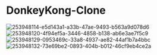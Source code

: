 # DonkeyKong-Clone
![253948114-e5d143a1-a33b-47ae-9493-b563a9d078d6](https://github.com/bedirhanaslann/DonkeyKong-Clone/assets/95548800/614bdac2-3356-4163-b7a4-471bfa4ffea7)
![253948120-4f94ef5a-3446-4858-b138-ab6e3ae7f5c9](https://github.com/bedirhanaslann/DonkeyKong-Clone/assets/95548800/f11884ed-5221-4274-a592-649dff3446aa)
![253948129-0953469c-33a8-4937-ae82-44af1b7a4bbc](https://github.com/bedirhanaslann/DonkeyKong-Clone/assets/95548800/341fb2ba-37b7-44f5-9698-7cb4dad90401)
![253948132-73e69be2-0893-404b-b012-46cf9eb4ce2a](https://github.com/bedirhanaslann/DonkeyKong-Clone/assets/95548800/91194572-6da4-498a-8107-fd072cd7502d)

